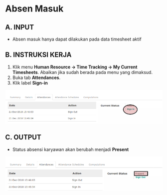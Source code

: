 # Absen Masuk

## A. INPUT

* Absen masuk hanya dapat dilakukan pada data timesheet aktif

## B. INSTRUKSI KERJA

1. Klik menu **Human Resource -> Time Tracking -> My Current Timesheets**. Abaikan jika sudah berada pada menu yang dimaksud.
2. Buka tab **Attendances**.
3. Klik label **Sign-in**

![](../../img/timesheet/tombol-sign-in.png)

## C. OUTPUT

* Status absensi karyawan akan berubah menjadi **Present**

![](../../img/timesheet/status-present.png)
